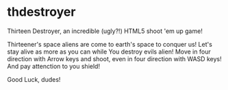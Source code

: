 thdestroyer
===========

Thirteen Destroyer, an incredible (ugly?!) HTML5 shoot 'em up game!

Thirteener's space aliens are come to earth's space to conquer us!
Let's stay alive as more as you can while You destroy evils alien!
Move in four direction with Arrow keys and shoot, even in four direction with WASD keys!
And pay attenction to you shield! 

Good Luck, dudes!